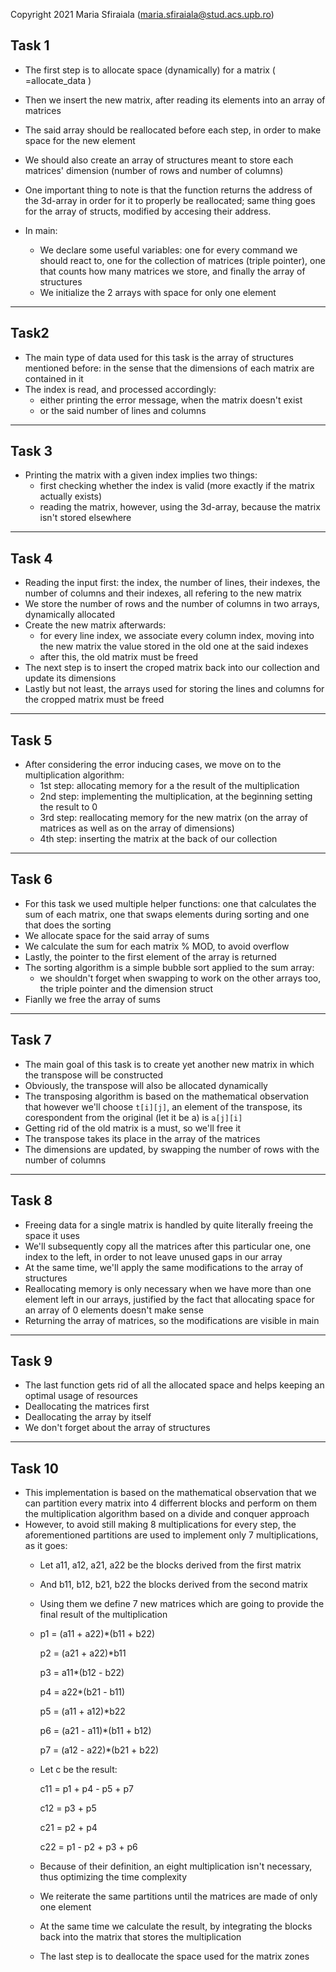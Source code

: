 Copyright 2021 Maria Sfiraiala (maria.sfiraiala@stud.acs.upb.ro)

## Task 1

- The first step is to allocate space (dynamically) for a matrix ( =allocate_data )
- Then we insert the new matrix, after reading its elements into an array of matrices
- The said array should be reallocated before each step, in order to make space for the new element
- We should also create an array of structures meant to store each matrices' dimension (number of rows and number of columns)

- One important thing to note is that the function returns the address of the 3d-array in order for it to properly be reallocated; same thing goes for the array of structs, modified by accesing their address.

- In main:
    - We declare some useful variables: one for every command we should react to, one for the collection of matrices (triple pointer), one that counts how many matrices we store, and finally the array of structures
    - We initialize the 2 arrays with space for only one element

-------------------------------------------------------------------------------

## Task2

- The main type of data used for this task is the array of structures mentioned before: in the sense that the dimensions of each matrix are contained in it
- The index is read, and processed accordingly:
    - either printing the error message, when the matrix doesn't exist
    - or the said number of lines and columns
-------------------------------------------------------------------------------

## Task 3

- Printing the matrix with a given index implies two things:
    - first checking whether the index is valid (more exactly if the matrix actually exists)
    - reading the matrix, however, using the 3d-array, because the matrix isn't stored elsewhere
-------------------------------------------------------------------------------

## Task 4

- Reading the input first: the index, the number of lines, their indexes, the number of columns and their indexes, all refering to the new matrix
- We store the number of rows and the number of columns in two arrays, dynamically allocated
- Create the new matrix afterwards:
    - for every line index, we associate every column index, moving into the new matrix the value stored in the old one at the said indexes
    - after this, the old matrix must be freed
- The next step is to insert the croped matrix back into our collection and update its dimensions
- Lastly but not least, the arrays used for storing the lines and columns for the cropped matrix must be freed
-------------------------------------------------------------------------------

## Task 5

- After considering the error inducing cases, we move on to the multiplication algorithm:
    - 1st step: allocating memory for a the result of  the multiplication
    - 2nd step: implementing the multiplication, at the beginning setting the result to 0
    - 3rd step: reallocating memory for the new matrix (on the array of matrices as well as on the array of dimensions)
    - 4th step: inserting the matrix at the back of our collection
-------------------------------------------------------------------------------

## Task 6

- For this task we used multiple helper functions: one that calculates the sum of each matrix, one that swaps elements during sorting and one that does the sorting 
- We allocate space for the said array of sums
- We calculate the sum for each matrix % MOD, to avoid overflow
- Lastly, the pointer to the first element of the array is returned
- The sorting algorithm is a simple bubble sort applied to the sum array:
    - we shouldn't forget when swapping to work on the other arrays too, the triple pointer and the dimension struct
- Fianlly we free the array of sums
-------------------------------------------------------------------------------

## Task 7

- The main goal of this task is to create yet another new matrix in which the transpose will be constructed
- Obviously, the transpose will also be allocated dynamically
- The transposing algorithm is based on the mathematical observation that however we'll choose `t[i][j]`, an element of the transpose, its corespondent from the original (let it be a) is `a[j][i]`
- Getting rid of the old matrix is a must, so we'll free it
- The transpose takes its place in the array of the matrices
- The dimensions are updated, by swapping the number of rows with the number of columns
-------------------------------------------------------------------------------

## Task 8

- Freeing data for a single matrix is handled by quite literally freeing the space it uses
- We'll subsequently copy all the matrices after this particular one, one index to the left, in order to not leave unused gaps in our array
- At the same time, we'll apply the same modifications to the array of structures
- Reallocating memory is only necessary when we have more than one element left in our arrays, justified by the fact that allocating space for an array of 0 elements doesn't make sense
- Returning the array of matrices, so the modifications are visible in main
-------------------------------------------------------------------------------

## Task 9

- The last function gets rid of all the allocated space and helps keeping an optimal usage of resources
- Deallocating the matrices first
- Deallocating the array by itself
- We don't forget about the array of structures
-------------------------------------------------------------------------------

## Task 10

- This implementation is based on the mathematical observation that we can partition every matrix into 4 differrent blocks and perform on them the multiplication algorithm based on a divide and conquer approach
- However, to avoid still making 8 multiplications for every step, the aforementioned partitions are used to implement only 7 multiplications, as it goes:
    - Let a11, a12, a21, a22 be the blocks derived from the first matrix
    - And b11, b12, b21, b22 the blocks derived from the second matrix
    - Using them we define 7 new matrices which are going to provide the final result of the multiplication
    - p1 = (a11 + a22)*(b11 + b22)

      p2 = (a21 + a22)*b11

      p3 = a11*(b12 - b22)

      p4 = a22*(b21 - b11)

      p5 = (a11 + a12)*b22

      p6 = (a21 - a11)*(b11 + b12)

      p7 = (a12 - a22)*(b21 + b22)
    - Let c be the result:

      c11 = p1 + p4 - p5 + p7

      c12 = p3 + p5

      c21 = p2 + p4
      
      c22 = p1 - p2 + p3 + p6
    - Because of their definition, an eight multiplication isn't necessary, thus optimizing the time complexity
    - We reiterate the same partitions until the matrices are made of only one element
    - At the same time we calculate the result, by integrating the blocks back into the matrix that stores the multiplication
    - The last step is to deallocate the space used for the matrix zones